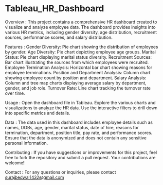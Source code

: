 # Tableau_HR_Dashboard

Overview :
This project contains a comprehensive HR dashboard created to visualize and analyze employee data. The dashboard provides insights into various HR metrics, including gender diversity, age distribution, recruitment sources, performance scores, and salary distribution.

Features :
Gender Diversity: Pie chart showing the distribution of employees by gender.
Age Diversity: Pie chart depicting employee age groups.
Marital Status: Pie chart displaying marital status diversity.
Recruitment Sources: Bar chart illustrating the sources from which employees were recruited.
Employee Termination Analysis: Horizontal bar chart showing reasons for employee terminations.
Position and Department Analysis: Column chart showing employee count by position and department.
Salary Analysis: Column and tree map charts displaying average salary by department, gender, and job role.
Turnover Rate: Line chart tracking the turnover rate over time.

Usage :
Open the dashboard file in Tableau.
Explore the various charts and visualizations to analyze the HR data.
Use the interactive filters to drill down into specific metrics and details.

Data :
The data used in this dashboard includes employee details such as names, DOBs, age, gender, marital status, date of hire, reasons for termination, department, position title, pay rate, and performance scores.
Ensure that the data is anonymized and does not contain any sensitive personal information.

Contributing :
If you have suggestions or improvements for this project, feel free to fork the repository and submit a pull request. Your contributions are welcome!

Contact :
For any questions or inquiries, please contact surajbedwal1432@gmail.com

